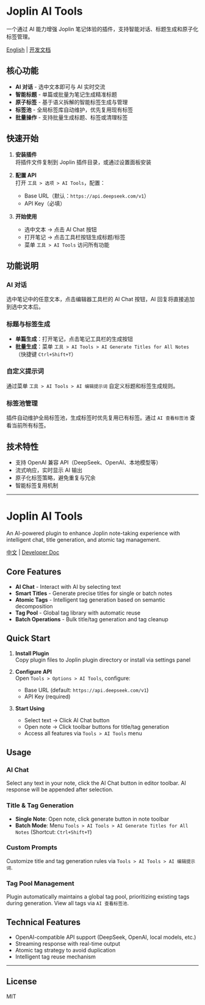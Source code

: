 # Joplin AI Tools

一个通过 AI 能力增强 Joplin 笔记体验的插件，支持智能对话、标题生成和原子化标签管理。

[English](#english) | [开发文档](./GENERATOR_DOC.md)

## 核心功能

- **AI 对话** - 选中文本即可与 AI 实时交流
- **智能标题** - 单篇或批量为笔记生成精准标题
- **原子标签** - 基于语义拆解的智能标签生成与管理
- **标签池** - 全局标签库自动维护，优先复用现有标签
- **批量操作** - 支持批量生成标题、标签或清理标签

## 快速开始

1. **安装插件**  
   将插件文件复制到 Joplin 插件目录，或通过设置面板安装

2. **配置 API**  
   打开 `工具 > 选项 > AI Tools`，配置：
   - Base URL（默认：`https://api.deepseek.com/v1`）
   - API Key（必填）

3. **开始使用**  
   - 选中文本 → 点击 AI Chat 按钮
   - 打开笔记 → 点击工具栏按钮生成标题/标签
   - 菜单 `工具 > AI Tools` 访问所有功能

## 功能说明

### AI 对话
选中笔记中的任意文本，点击编辑器工具栏的 AI Chat 按钮，AI 回复将直接追加到选中文本后。

### 标题与标签生成
- **单篇生成**：打开笔记，点击笔记工具栏的生成按钮
- **批量生成**：菜单 `工具 > AI Tools > AI Generate Titles for All Notes`（快捷键 `Ctrl+Shift+T`）

### 自定义提示词
通过菜单 `工具 > AI Tools > AI 编辑提示词` 自定义标题和标签生成规则。

### 标签池管理
插件自动维护全局标签池，生成标签时优先复用已有标签。通过 `AI 查看标签池` 查看当前所有标签。

## 技术特性

- 支持 OpenAI 兼容 API（DeepSeek、OpenAI、本地模型等）
- 流式响应，实时显示 AI 输出
- 原子化标签策略，避免重复与冗余
- 智能标签复用机制

---

<a name="english"></a>

# Joplin AI Tools

An AI-powered plugin to enhance Joplin note-taking experience with intelligent chat, title generation, and atomic tag management.

[中文](#joplin-ai-tools) | [Developer Doc](./GENERATOR_DOC.md)

## Core Features

- **AI Chat** - Interact with AI by selecting text
- **Smart Titles** - Generate precise titles for single or batch notes
- **Atomic Tags** - Intelligent tag generation based on semantic decomposition
- **Tag Pool** - Global tag library with automatic reuse
- **Batch Operations** - Bulk title/tag generation and tag cleanup

## Quick Start

1. **Install Plugin**  
   Copy plugin files to Joplin plugin directory or install via settings panel

2. **Configure API**  
   Open `Tools > Options > AI Tools`, configure:
   - Base URL (default: `https://api.deepseek.com/v1`)
   - API Key (required)

3. **Start Using**  
   - Select text → Click AI Chat button
   - Open note → Click toolbar buttons for title/tag generation
   - Access all features via `Tools > AI Tools` menu

## Usage

### AI Chat
Select any text in your note, click the AI Chat button in editor toolbar. AI response will be appended after selection.

### Title & Tag Generation
- **Single Note**: Open note, click generate button in note toolbar
- **Batch Mode**: Menu `Tools > AI Tools > AI Generate Titles for All Notes` (Shortcut: `Ctrl+Shift+T`)

### Custom Prompts
Customize title and tag generation rules via `Tools > AI Tools > AI 编辑提示词`.

### Tag Pool Management
Plugin automatically maintains a global tag pool, prioritizing existing tags during generation. View all tags via `AI 查看标签池`.

## Technical Features

- OpenAI-compatible API support (DeepSeek, OpenAI, local models, etc.)
- Streaming response with real-time output
- Atomic tag strategy to avoid duplication
- Intelligent tag reuse mechanism

---

## License

MIT
